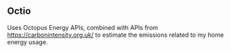 ## Octio

Uses Octopus Energy APIs, combined with APIs from https://carbonintensity.org.uk/ to estimate the emissions related to my home energy usage.
